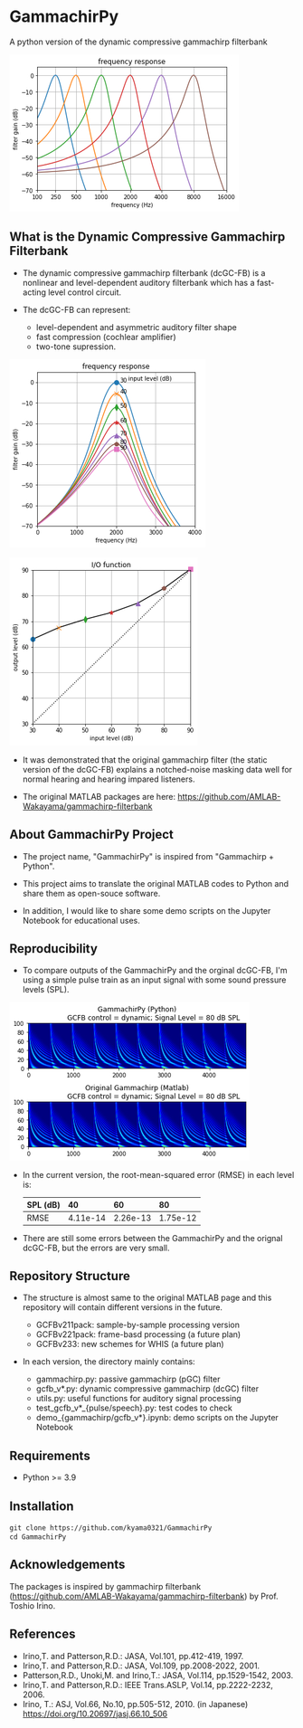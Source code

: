 # GammachirPy

A python version of the dynamic compressive gammachirp filterbank

![](./figs/frequency_response.jpg)

## What is the Dynamic Compressive Gammachirp Filterbank

- The dynamic compressive gammachirp filterbank (dcGC-FB) is a nonlinear and level-dependent auditory filterbank which has a fast-acting level control circuit.

- The dcGC-FB can represent:
  - level-dependent and asymmetric auditory filter shape
  - fast compression (cochlear amplifier)
  - two-tone supression.

![](./figs/filter_level_dependency.jpg)

![](./figs/IO_function.jpg)


- It was demonstrated that the original gammachirp filter (the static version of the dcGC-FB) explains a notched-noise masking data well for normal hearing and hearing impared listeners.
  
- The original MATLAB packages are here: https://github.com/AMLAB-Wakayama/gammachirp-filterbank


## About GammachirPy Project

- The project name, "GammachirPy" is inspired from "Gammachirp + Python".

- This project aims to translate the original MATLAB codes to Python and share them as open-souce software.
  
- In addition, I would like to share some demo scripts on the Jupyter Notebook for educational uses.


## Reproducibility

- To compare outputs of the GammachirPy and the orginal dcGC-FB, I'm using a simple pulse train as an input signal with some sound pressure levels (SPL).
  
![](./figs/gammachirpy_gammachirp.jpg)


- In the current version, the root-mean-squared error (RMSE) in each level is:

    | SPL (dB) | 40 | 60 | 80 |
    | --- | --- | --- | --- |
    | RMSE    | 4.11e-14 | 2.26e-13 | 1.75e-12 |

- There are still some errors between the GammachirPy and the orignal dcGC-FB, but the errors are very small.


## Repository Structure

- The structure is almost same to the original MATLAB page and this repository will contain different versions in the future.
  - GCFBv211pack: sample-by-sample processing version
  - GCFBv221pack: frame-basd processing (a future plan)
  - GCFBv233: new schemes for WHIS (a future plan)

- In each version, the directory mainly contains:
  - gammachirp.py: passive gammachirp (pGC) filter
  - gcfb_v*.py: dynamic compressive gammachirp (dcGC) filter
  - utils.py: useful functions for auditory signal processing
  - test_gcfb_v*_{pulse/speech}.py: test codes to check
  - demo_{gammachirp/gcfb_v*}.ipynb: demo scripts on the Jupyter Notebook

## Requirements

- Python >= 3.9

## Installation

    git clone https://github.com/kyama0321/GammachirPy
    cd GammachirPy


## Acknowledgements

The packages is inspired by gammachirp filterbank (https://github.com/AMLAB-Wakayama/gammachirp-filterbank) by Prof. Toshio Irino.

## References

- Irino,T. and Patterson,R.D.: JASA, Vol.101, pp.412-419, 1997.  
- Irino,T. and Patterson,R.D.: JASA, Vol.109, pp.2008-2022, 2001.
- Patterson,R.D., Unoki,M. and Irino,T.: JASA, Vol.114, pp.1529-1542, 2003.
- Irino,T. and Patterson,R.D.: IEEE Trans.ASLP, Vol.14, pp.2222-2232, 2006.
- Irino, T.: ASJ, Vol.66, No.10, pp.505-512, 2010. (in Japanese)
https://doi.org/10.20697/jasj.66.10_506